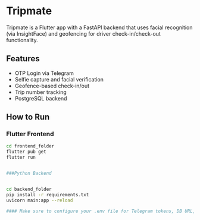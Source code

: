 # Tripmate

Tripmate is a Flutter app with a FastAPI backend that uses facial recognition (via InsightFace) and geofencing for driver check-in/check-out functionality.

## Features

- OTP Login via Telegram
- Selfie capture and facial verification
- Geofence-based check-in/out
- Trip number tracking
- PostgreSQL backend

## How to Run

### Flutter Frontend

```bash
cd frontend_folder
flutter pub get
flutter run


###Python Backend


cd backend_folder
pip install -r requirements.txt
uvicorn main:app --reload

#### Make sure to configure your .env file for Telegram tokens, DB URL, etc.
